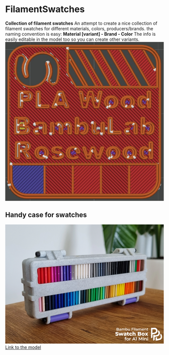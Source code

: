 # FilamentSwatches
**Collection of filament swatches**
An attempt to create a nice collection of filament swatches for different materials, colors, producers/brands.
the naming convention is easy:
**Material [variant] - Brand - Color**
The info is easily editable in the model too so you can create other variants. 
![Swatch sliced](images/swatch-sliced.jpg)
## Handy case for swatches
![Photo of the case for swatches](images/swatch-case-01.png)
[Link to the model](https://pages.github.com/)

